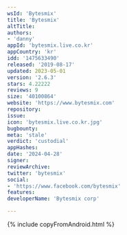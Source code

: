 ```yaml
---
wsId: 'Bytesmix'
title: 'Bytesmix'
altTitle: 
authors:
- 'danny'
appId: 'bytesmix.live.co.kr'
appCountry: 'kr'
idd: '1475633490'
released: '2019-08-17'
updated: 2023-05-01
version: '2.6.3'
stars: 4.22222
reviews: 9
size: '40100864'
website: 'https://www.bytesmix.com'
repository: 
issue: 
icon: 'bytesmix.live.co.kr.jpg'
bugbounty: 
meta: 'stale'
verdict: 'custodial'
appHashes: 
date: '2024-04-28'
signer: 
reviewArchive: 
twitter: 'bytesmix'
social:
- 'https://www.facebook.com/bytesmix'
features: 
developerName: 'Bytesmix corp'

---
```


{% include copyFromAndroid.html %}
